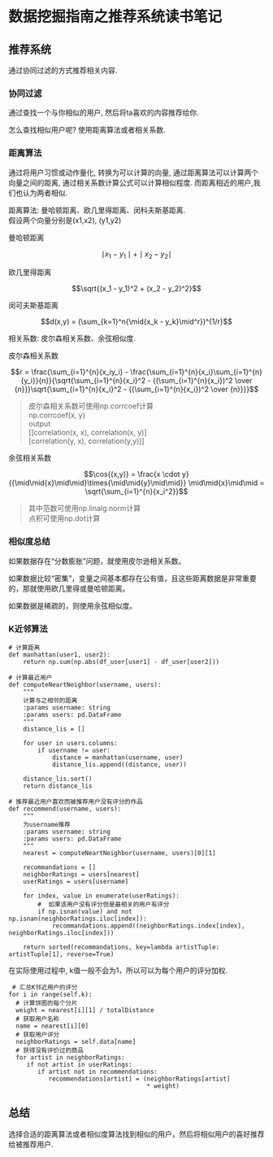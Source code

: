 # 数据挖掘指南之推荐系统读书笔记
## 推荐系统
通过协同过滤的方式推荐相关内容.

### 协同过滤
通过查找一个与你相似的用户, 然后将ta喜欢的内容推荐给你.

怎么查找相似用户呢? 使用距离算法或者相关系数.

### 距离算法
通过将用户习惯或动作量化, 转换为可以计算的向量, 通过距离算法可以计算两个向量之间的距离, 通过相关系数计算公式可以计算相似程度. 而距离相近的用户,我们也认为两者相似.


距离算法: 曼哈顿距离、欧几里得距离、闵科夫斯基距离.     
假设两个向量分别是(x1,x2), (y1,y2)

曼哈顿距离

```math
\mid{x_1 - y_1}\mid + \mid{x_2 - y_2}\mid
``` 

欧几里得距离

```math
\sqrt{(x_1 - y_1)^2 + (x_2 - y_2)^2}
``` 


闵可夫斯基距离  

```math
d(x,y) = (\sum_{k=1}^n{\mid{x_k - y_k}\mid^r})^{1/r}
``` 



相关系数: 皮尔森相关系数、余弦相似度.

皮尔森相关系数
```math
r = \frac{\sum_{i=1}^{n}{x_iy_i} - \frac{\sum_{i=1}^{n}{x_i}\sum_{i=1}^{n}{y_i}}{n}}{\sqrt{\sum_{i=1}^{n}{x_i}^2 - {(\sum_{i=1}^{n}{x_i})^2 \over {n}}}\sqrt{\sum_{i=1}^{n}{x_i}^2 - {(\sum_{i=1}^{n}{x_i})^2 \over {n}}}}
``` 

> 皮尔森相关系数可使用np.corrcoef计算   
> np.corrcoef(x, y)     
> output         
> [[correlation(x, x), correlation(x, y)]    
> [correlation(y, x), correlation(y,y)]] 

余弦相关系数
```math
\cos{(x,y)} = \frac{x \cdot y}{{\mid\mid{x}\mid\mid}\times{\mid\mid{y}\mid\mid}}

\mid\mid{x}\mid\mid = \sqrt{\sum_{i=1}^{n}{x_i^2}}
```
> 其中范数可使用np.linalg.norm计算  
> 点积可使用np.dot计算

### 相似度总结
如果数据存在“分数膨胀”问题，就使用皮尔逊相关系数。

如果数据比较“密集”，变量之间基本都存在公有值，且这些距离数据是非常重要的，那就使用欧几里得或曼哈顿距离。

如果数据是稀疏的，则使用余弦相似度。

### K近邻算法

```
# 计算距离
def manhattan(user1, user2):
    return np.sum(np.abs(df_user[user1] - df_user[user2]))
    
# 计算最近用户
def computeNeartNeighbor(username, users):
    """
    计算与之相邻的距离
    :params username: string
    :params users: pd.DataFrame
    """
    distance_lis = []
    
    for user in users.columns:
        if username != user:
            distance = manhattan(username, user)
            distance_lis.append((distance, user))

    distance_lis.sort()
    return distance_lis
    
# 推荐最近用户喜欢而被推荐用户没有评分的作品
def recommend(username, users):
    """
    为username推荐
    :params username: string
    :params users: pd.DataFrame
    """
    nearest = computeNeartNeighbor(username, users)[0][1]
    
    recommandations = []
    neighborRatings = users[nearest]
    userRatings = users[username]
    
    for index, value in enumerate(userRatings):
        #  如果该用户没有评分但是最相关的用户有评分
        if np.isnan(value) and not np.isnan(neighborRatings.iloc[index]):
            recommandations.append((neighborRatings.index[index], neighborRatings.iloc[index]))

    return sorted(recommandations, key=lambda artistTuple: artistTuple[1], reverse=True)

```


在实际使用过程中, k值一般不会为1，所以可以为每个用户的评分加权.


```
 # 汇总K邻近用户的评分
for i in range(self.k):
  # 计算饼图的每个分片
  weight = nearest[i][1] / totalDistance
  # 获取用户名称
  name = nearest[i][0]
  # 获取用户评分
  neighborRatings = self.data[name]
  # 获得没有评价过的商品
  for artist in neighborRatings:
     if not artist in userRatings:
        if artist not in recommendations:
           recommendations[artist] = (neighborRatings[artist]
                                      * weight)
```


## 总结
选择合适的距离算法或者相似度算法找到相似的用户，然后将相似用户的喜好推荐给被推荐用户.


